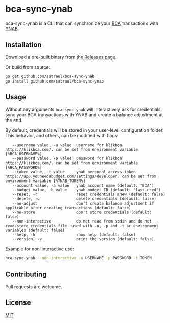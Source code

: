 # bca-sync-ynab

bca-sync-ynab is a CLI that can synchronize your [BCA](https://www.bca.co.id/) transactions with [YNAB](https://www.youneedabudget.com/).

## Installation

Download a pre-built binary from [the Releases page](https://github.com/satraul/bca-sync-ynab/releases/latest).

Or build from source:

```bash
go get github.com/satraul/bca-sync-ynab
go install github.com/satraul/bca-sync-ynab
```

## Usage

Without any arguments `bca-sync-ynab` will interactively ask for credentials, sync your BCA transactions with YNAB and create a balance adjustment at the end.

By default, credentials will be stored in your user-level configuration folder. This behavior, and others, can be modified with flags:

```
   --username value, -u value  username for klikbca https://klikbca.com/. can be set from environment variable [%BCA_USERNAME%]
   --password value, -p value  password for klikbca https://klikbca.com/. can be set from environment variable [%BCA_PASSWORD%]
   --token value, -t value     ynab personal access token https://app.youneedabudget.com/settings/developer. can be set from environment variable [%YNAB_TOKEN%]
   --account value, -a value   ynab account name (default: "BCA")
   --budget value, -b value    ynab budget ID (default: "last-used")
   --reset, -r                 reset credentials anew (default: false)
   --delete, -d                delete credentials (default: false)
   --no-adjust                 don't create balance adjustment if applicable after creating transactions (default: false)
   --no-store                  don't store credentials (default: false)
   --non-interactive           do not read from stdin and do not read/store credentials file. used with -u, -p and -t or environment variables (default: false)
   --help, -h                  show help (default: false)
   --version, -v               print the version (default: false)
```

Example for non-interactive use:

```bash
bca-sync-ynab --non-interactive -u USERNAME -p PASSWORD -t TOKEN
```

## Contributing
Pull requests are welcome.

## License
[MIT](LICENSE)